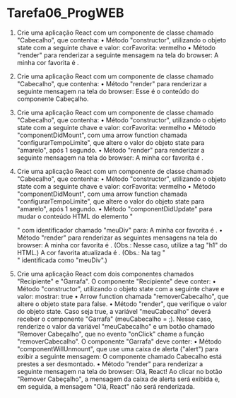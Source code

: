 # Tarefa06_ProgWEB

1. Crie uma aplicação React com um componente de classe chamado "Cabecalho", que contenha:
• Método "constructor", utilizando o objeto state com a seguinte chave e valor:
corFavorita: vermelho
• Método "render" para renderizar a seguinte mensagem na tela do browser:
A minha cor favorita é <exibir o valor do objeto state>.

2. Crie uma aplicação React com um componente de classe chamado "Cabecalho", que contenha:
• Método "render" para renderizar a seguinte mensagem na tela do browser:
Esse é o conteúdo do componente Cabeçalho.

3. Crie uma aplicação React com um componente de classe chamado "Cabecalho", que contenha:
• Método "constructor", utilizando o objeto state com a seguinte chave e valor:
corFavorita: vermelho
• Método "componentDidMount", com uma arrow function chamada
"configurarTempoLimite", que altere o valor do objeto state para "amarelo", após 1
segundo.
• Método "render" para renderizar a seguinte mensagem na tela do browser:
A minha cor favorita é <exibir o valor do objeto state>.

4. Crie uma aplicação React com um componente de classe chamado "Cabecalho", que contenha:
• Método "constructor", utilizando o objeto state com a seguinte chave e valor:
corFavorita: vermelho
• Método "componentDidMount", com uma arrow function chamada
"configurarTempoLimite", que altere o valor do objeto state para "amarelo", após 1
segundo.
• Método "componentDidUpdate" para mudar o conteúdo HTML do elemento "<div>" com
identificador chamado "meuDiv" para: A minha cor favorita é <exibir o valor do objeto
state>.
• Método "render" para renderizar as seguintes mensagens na tela do browser:
A minha cor favorita é <exibir o valor do objeto state>. (Obs.: Nesse caso, utilize a tag
"h1" do HTML.)
A cor favorita atualizada é <exibir o valor do objeto state>. (Obs.: Na tag "<div>"
identificada como "meuDiv".)

5. Crie uma aplicação React com dois componentes chamados "Recipiente" e "Garrafa".
O componente "Recipiente" deve conter:
• Método "constructor", utilizando o objeto state com a seguinte chave e valor:
mostrar: true
• Arrow function chamada "removerCabecalho", que altere o objeto state para false.
• Método "render", que verifique o valor do objeto state. Caso seja true, a variável
"meuCabecalho" deverá receber o componente "Garrafa" (meuCabecalho = <Garrafa />;).
Nesse caso, renderize o valor da variável "meuCabecalho" e um botão chamado "Remover
Cabeçalho", que no evento "onClick" chame a função "removerCabecalho".
O componente "Garrafa" deve conter:
• Método "componentWillUnmount", que use uma caixa de alerta ("alert") para exibir a
seguinte mensagem: O componente chamado Cabecalho está prestes a ser desmontado.
• Método "render" para renderizar a seguinte mensagem na tela do browser:
Olá, React!
Ao clicar no botão "Remover Cabeçalho", a mensagem da caixa de alerta será exibida e, em
seguida, a mensagem "Olá, React" não será renderizada.

